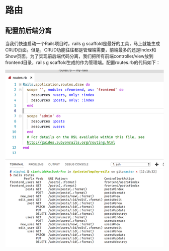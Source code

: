 # 路由

## 配置前后端分离

当我们快速启动一个Rails项目时，rails g scaffold是最好的工具，马上就能生成CRUD页面。但是，CRUD功能往往都是管理端需要，前端最多的还是Index和Show页面。为了实现前后端代码分离，我们把所有前端controller/view放到frontend目录，rails g scaffold生成的作为管理端。配置routes.rb的代码如下：

![](../../.gitbook/assets/image%20%2835%29.png)


